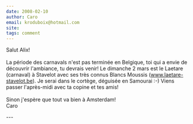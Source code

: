```yaml
---
date: 2008-02-10
author: Caro
email: kroduboix@hotmail.com
site: 
tags: comment
---
```


<p>Salut Alix!<br />
<br />
La période des carnavals n'est pas terminée en Belgique, toi qui a envie de découvrir l'ambiance, tu devrais venir! Le dimanche 2 mars est le Laetare (carnaval) à Stavelot avec ses très connus Blancs Moussis (<a href="http://www.laetare-stavelot.be/" rel="nofollow">www.laetare-stavelot.be</a>).  Je serai dans le cortège, déguisée en Samourai :-)  Viens passer l'après-midi avec ta copine et tes amis!<br />
<br />
Sinon j'espère que tout va bien à Amsterdam!<br />
Caro</p>
---